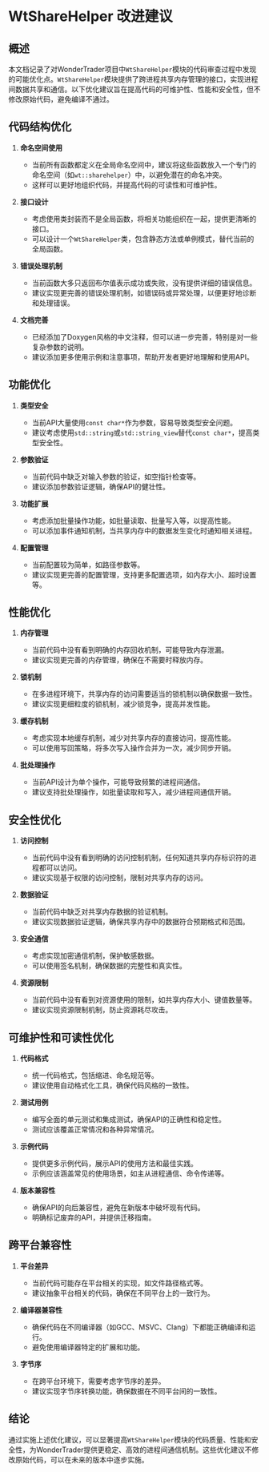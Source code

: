 # WtShareHelper 改进建议

## 概述

本文档记录了对WonderTrader项目中`WtShareHelper`模块的代码审查过程中发现的可能优化点。`WtShareHelper`模块提供了跨进程共享内存管理的接口，实现进程间数据共享和通信。以下优化建议旨在提高代码的可维护性、性能和安全性，但不修改原始代码，避免编译不通过。

## 代码结构优化

1. **命名空间使用**
   - 当前所有函数都定义在全局命名空间中，建议将这些函数放入一个专门的命名空间（如`wt::sharehelper`）中，以避免潜在的命名冲突。
   - 这样可以更好地组织代码，并提高代码的可读性和可维护性。

2. **接口设计**
   - 考虑使用类封装而不是全局函数，将相关功能组织在一起，提供更清晰的接口。
   - 可以设计一个`WtShareHelper`类，包含静态方法或单例模式，替代当前的全局函数。

3. **错误处理机制**
   - 当前函数大多只返回布尔值表示成功或失败，没有提供详细的错误信息。
   - 建议实现更完善的错误处理机制，如错误码或异常处理，以便更好地诊断和处理错误。

4. **文档完善**
   - 已经添加了Doxygen风格的中文注释，但可以进一步完善，特别是对一些复杂参数的说明。
   - 建议添加更多使用示例和注意事项，帮助开发者更好地理解和使用API。

## 功能优化

1. **类型安全**
   - 当前API大量使用`const char*`作为参数，容易导致类型安全问题。
   - 建议考虑使用`std::string`或`std::string_view`替代`const char*`，提高类型安全性。

2. **参数验证**
   - 当前代码中缺乏对输入参数的验证，如空指针检查等。
   - 建议添加参数验证逻辑，确保API的健壮性。

3. **功能扩展**
   - 考虑添加批量操作功能，如批量读取、批量写入等，以提高性能。
   - 可以添加事件通知机制，当共享内存中的数据发生变化时通知相关进程。

4. **配置管理**
   - 当前配置较为简单，如路径参数等。
   - 建议实现更完善的配置管理，支持更多配置选项，如内存大小、超时设置等。

## 性能优化

1. **内存管理**
   - 当前代码中没有看到明确的内存回收机制，可能导致内存泄漏。
   - 建议实现更完善的内存管理，确保在不需要时释放内存。

2. **锁机制**
   - 在多进程环境下，共享内存的访问需要适当的锁机制以确保数据一致性。
   - 建议实现更细粒度的锁机制，减少锁竞争，提高并发性能。

3. **缓存机制**
   - 考虑实现本地缓存机制，减少对共享内存的直接访问，提高性能。
   - 可以使用写回策略，将多次写入操作合并为一次，减少同步开销。

4. **批处理操作**
   - 当前API设计为单个操作，可能导致频繁的进程间通信。
   - 建议支持批处理操作，如批量读取和写入，减少进程间通信开销。

## 安全性优化

1. **访问控制**
   - 当前代码中没有看到明确的访问控制机制，任何知道共享内存标识符的进程都可以访问。
   - 建议实现基于权限的访问控制，限制对共享内存的访问。

2. **数据验证**
   - 当前代码中缺乏对共享内存数据的验证机制。
   - 建议实现数据验证逻辑，确保共享内存中的数据符合预期格式和范围。

3. **安全通信**
   - 考虑实现加密通信机制，保护敏感数据。
   - 可以使用签名机制，确保数据的完整性和真实性。

4. **资源限制**
   - 当前代码中没有看到对资源使用的限制，如共享内存大小、键值数量等。
   - 建议实现资源限制机制，防止资源耗尽攻击。

## 可维护性和可读性优化

1. **代码格式**
   - 统一代码格式，包括缩进、命名规范等。
   - 建议使用自动格式化工具，确保代码风格的一致性。

2. **测试用例**
   - 编写全面的单元测试和集成测试，确保API的正确性和稳定性。
   - 测试应该覆盖正常情况和各种异常情况。

3. **示例代码**
   - 提供更多示例代码，展示API的使用方法和最佳实践。
   - 示例应该涵盖常见的使用场景，如主从进程通信、命令传递等。

4. **版本兼容性**
   - 确保API的向后兼容性，避免在新版本中破坏现有代码。
   - 明确标记废弃的API，并提供迁移指南。

## 跨平台兼容性

1. **平台差异**
   - 当前代码可能存在平台相关的实现，如文件路径格式等。
   - 建议抽象平台相关的代码，确保在不同平台上的一致行为。

2. **编译器兼容性**
   - 确保代码在不同编译器（如GCC、MSVC、Clang）下都能正确编译和运行。
   - 避免使用编译器特定的扩展和功能。

3. **字节序**
   - 在跨平台环境下，需要考虑字节序的差异。
   - 建议实现字节序转换功能，确保数据在不同平台间的一致性。

## 结论

通过实施上述优化建议，可以显著提高`WtShareHelper`模块的代码质量、性能和安全性，为WonderTrader提供更稳定、高效的进程间通信机制。这些优化建议不修改原始代码，可以在未来的版本中逐步实施。
